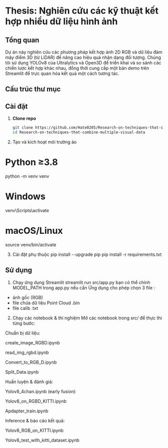 # Thesis: Nghiên cứu các kỹ thuật kết hợp nhiều dữ liệu hình ảnh

## Tổng quan
Dự án này nghiên cứu các phương pháp kết hợp ảnh 2D RGB và dữ liệu đám mây điểm 3D (từ LiDAR) để nâng cao hiệu quả nhận dạng đối tượng. Chúng tôi sử dụng YOLOv8 của Ultralytics và Open3D để triển khai và so sánh các chiến lược kết hợp khác nhau, đồng thời cung cấp một bản demo trên Streamlit để trực quan hóa kết quả một cách tương tác.

## Cấu trúc thư mục


## Cài đặt

1. **Clone repo**  
   ```bash
   git clone https://github.com/Hate0205/Research-on-techniques-that-combine-multiple-visual-data.git
   cd Research-on-techniques-that-combine-multiple-visual-data

2. Tạo và kích hoạt môi trường ảo
# Python ≥3.8
python -m venv venv

# Windows
venv\Scripts\activate

# macOS/Linux
source venv/bin/activate

3. Cài đặt phụ thuộc
pip install --upgrade pip
pip install -r requirements.txt

## Sử dụng 
1. Chạy ứng dụng Streamlit
streamlit run src/app.py
bạn có thể chỉnh MODEL_PATH trong app.py nếu cần
Ứng dụng cho phép chọn 3 file :
- ảnh gốc (RGB)
- file chứa dữ liệu Point Cloud .bin  
- file calib .txt 

2. Chạy các notebook & thí nghiệm
Mở các notebook trong src/ để thực thi từng bước:

Chuẩn bị dữ liệu:

  create_image_RGBD.ipynb
  
  read_img_rgbd.ipynb
  
  Convert_to_RGB_D.ipynb
  
  Split_Data.ipynb

Huấn luyện & đánh giá:

  Yolov8_4chan.ipynb (early fusion)
  
  Yolov8_on_RGBD_KITTI.ipynb
  
  Apdapter_train.ipynb

Inference & báo cáo kết quả:

  Yolov8_RGB_on_KITTI.ipynb
  
  Yolov8_test_with_kitti_dataset.ipynb
